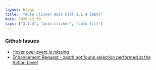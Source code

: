 ```yaml
---
layout: blogs
title:  "Auto Clicker Auto Fill 3.1.4 [DEV]"
date: 2020-12-30
tags: ["3.1.4", "auto clicker", "auto fill"]
---
```


### Github Issues
* [Hover over event is missing](https://github.com/Dhruv-Techapps/auto-click-auto-fill/issues/128)
* [Enhancement Request - xpath not found selection performed at the Action Level](https://github.com/Dhruv-Techapps/auto-click-auto-fill/issues/123)